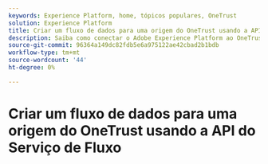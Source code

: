 ```yaml
---
keywords: Experience Platform, home, tópicos populares, OneTrust
solution: Experience Platform
title: Criar um fluxo de dados para uma origem do OneTrust usando a API do Serviço de Fluxo
description: Saiba como conectar o Adobe Experience Platform ao OneTrust usando a API do Serviço de fluxo.
source-git-commit: 96364a149dc82fdb5e6a975122ae42cbad2b1bdb
workflow-type: tm+mt
source-wordcount: '44'
ht-degree: 0%

---
```


# Criar um fluxo de dados para uma origem do OneTrust usando a API do Serviço de Fluxo
